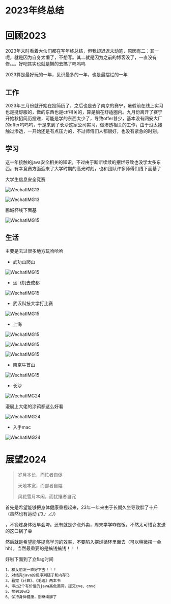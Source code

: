 # 2023年终总结




# 回顾2023

2023年末时看着大伙们都在写年终总结，但我却迟迟未动笔，原因有二：其一呢，就是因为自身太懒了，不想写。其二就是因为之前的博客没了，一直没有修。。。好吧其实也就是懒的去搞了呜呜呜

2023算是最好玩的一年，见识最多的一年，也是最摆烂的一年

## 工作

2023年三月份就开始在投简历了，之后也是去了南京的赛宁，暑假前在线上实习也是挺舒服的，做的东西也是ctf相关的，算是躺在舒适圈内。九月份离开了赛宁开始秋招简历投递，可能是学的东西太少了，导致offer甚少，基本没有网安大厂的offer呜呜呜，于是来到了长沙这家公司实习，做渗透相关的工作，由于没太接触过渗透，一开始还是有点压力的，不过师傅们人都很好，也没有紧急的时刻。



## 学习

这一年接触的java安全相关的知识，不过由于断断续续的摆烂导致也没学太多东西。有幸竞赛方面迎来了大学时期的高光时刻，也和团队许多师傅们线下面基了



大学生信息安全竞赛


![WechatIMG13](/img/WechatIMG13.jpg)

![WechatIMG13](/img/2023年终总结/WechatIMG14.jpg)

鹏城杯线下面基

![WechatIMG15](/img/2023年终总结/WechatIMG15.jpg)

## 生活

主要是去过很多地方玩哈哈哈

- 武功山爬山

![WechatIMG15](/img/2023年终总结/WechatIMG16.jpg)

- 坐飞机去成都

![WechatIMG15](/img/2023年终总结/WechatIMG17.jpg)

- 武汉科技大学打比赛

![WechatIMG15](/img/2023年终总结/WechatIMG18.jpg)

- 上海

![WechatIMG15](/img/2023年终总结/WechatIMG19.jpg)

![WechatIMG15](/img/2023年终总结/WechatIMG21.jpg)

![WechatIMG15](/img/2023年终总结/WechatIMG22.jpg)



- 南京牛首山

![WechatIMG15](/img/2023年终总结/WechatIMG20.jpg)



- 长沙

![WechatIMG24](/img/2023年终总结/WechatIMG24.jpg)

漫展上大佬的涂鸦都这么好看

![WechatIMG24](/img/2023年终总结/WechatIMG25.jpg)



- 入手mac

![WechatIMG24](/img/2023年终总结/WechatIMG23.jpg)





# 展望2024

> 岁月本长，而忙者自促
>
> 天地本宽，而鄙者自隘
>
> 风花雪月本闲，而扰攘者自冗



首先是希望能够把身体健康重视起来，23年一年来由于长期久坐导致胖了十斤（虽然也有运动 _(¦3」∠)_）

，不锻炼身体迟早会垮。还有就是少点外卖，周末学学咋做饭，不然太可惜女友送的这口锅了😁

然后就是希望能够提高学习的效率，不要陷入摆烂循环里面去（可以稍微摆一会hh），当然最重要的是搞钱搞钱！！！



好啦下面到了立flag时间

```
1、和女朋友一直好下去！！！
2、对线完java的反序列链子和内存马
3、看完《计算》、《毛选》两本书
4、审出2个有价值的java高危漏洞，提交cve、cnvd
5、赞到10w😋
6、保持身体健康，别继续胖了

```


